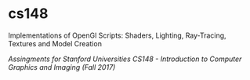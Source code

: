 # cs148

Implementations of OpenGl Scripts: Shaders, Lighting, Ray-Tracing, Textures and Model Creation

<i>Assingments for Stanford Universities CS148 - Introduction to Computer Graphics and Imaging (Fall 2017)<i>
